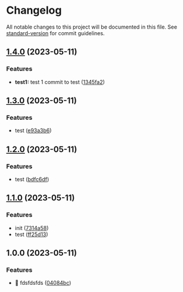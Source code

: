 # Changelog

All notable changes to this project will be documented in this file. See [standard-version](https://github.com/conventional-changelog/standard-version) for commit guidelines.

## [1.4.0](https://github.com/KrokaKrola/semantic-versioning/compare/v1.3.0...v1.4.0) (2023-05-11)


### Features

* **test1:** test 1 commit to test ([1345fa2](https://github.com/KrokaKrola/semantic-versioning/commit/1345fa2577c480f42f0159ef1984508c1995f5da))

## [1.3.0](https://github.com/KrokaKrola/semantic-versioning/compare/v1.2.0...v1.3.0) (2023-05-11)


### Features

* test ([e93a3b6](https://github.com/KrokaKrola/semantic-versioning/commit/e93a3b68fa2cf4aae84b9d1872cfc8e092b7db84))

## [1.2.0](https://github.com/KrokaKrola/semantic-versioning/compare/v1.1.0...v1.2.0) (2023-05-11)


### Features

* test ([bdfc6df](https://github.com/KrokaKrola/semantic-versioning/commit/bdfc6df2f4182578041c1630ef184afcd32066b7))

## [1.1.0](https://github.com/KrokaKrola/semantic-versioning/compare/v1.0.0...v1.1.0) (2023-05-11)


### Features

* init ([7314a58](https://github.com/KrokaKrola/semantic-versioning/commit/7314a58213116f80d9cf7189e2717f557fa5e392))
* test ([ff25d13](https://github.com/KrokaKrola/semantic-versioning/commit/ff25d13236db183e92b3ba331ea715f8f45c57f1))

## 1.0.0 (2023-05-11)


### Features

* 🎸 fdsfdsfds ([04084bc](https://github.com/KrokaKrola/semantic-versioning/commit/04084bca350d63e5b0342d47505f237734f3acae))
